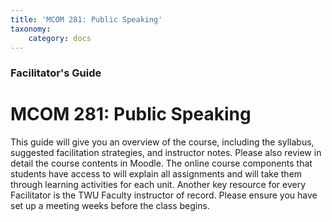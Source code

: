 ```yaml
---
title: 'MCOM 281: Public Speaking'
taxonomy:
    category: docs
---
```


### Facilitator's Guide

# MCOM 281: Public Speaking

This guide will give you an overview of the course, including the syllabus, suggested facilitation strategies, and instructor notes.  Please also review in detail the course contents in Moodle.  The online course components that students have access to will explain all assignments and will take them through learning activities for each unit.  Another key resource for every Facilitator is the TWU Faculty instructor of record.  Please ensure you have set up a meeting weeks before the class begins.  
